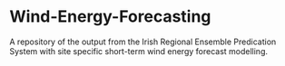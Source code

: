 # Wind-Energy-Forecasting
A repository of the output from the Irish Regional Ensemble Predication System with site specific short-term wind energy forecast modelling.
